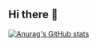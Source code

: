 ## Hi there 👋

[![Anurag's GitHub stats](https://github-readme-stats.vercel.app/api?username=MeuHubPython)](https://github.com/MeuHubPython/github-readme-stats)

<!--
**MeuHubPython/MeuHubPython** is a ✨ _special_ ✨ repository because its `README.md` (this file) appears on your GitHub profile.

Here are some ideas to get you started:

- 🔭 I’m currently working on ...
- 🌱 I’m currently learning ...
- 👯 I’m looking to collaborate on ...
- 🤔 I’m looking for help with ...
- 💬 Ask me about ...
- 📫 How to reach me: ...
- 😄 Pronouns: ...
- ⚡ Fun fact: ...
-->
